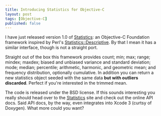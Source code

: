 ```yaml
---
title: Introducing Statistics for Objective-C
layout: post
tags: [Objective-C]
published: false
---
```


[Statistics]: https://github.com/stig/Statistics

I have just released version 1.0 of [Statistics][]: an Objective-C Foundation framework
inspired by Perl's
[Statistics::Descriptive](http://search.cpan.org/dist/Statistics-Descriptive/). By that I
mean it has a similar interface, though is not a straight port.

Straight out of the box this framework provides count; min; max; range; mindex; maxdex;
biased and unbiased variance and standard deviation; mode; median; percentile; arithmetic,
harmonic, and geometric mean; and frequency distribution, optionally cumulative. In
addition you can return a new statistics object seeded with the same data **but with
outliers discarded**. Perfect if you're interested in the trimmed mean.

The code is released under the BSD license. If this sounds interesting you
really should head over to the [Statistics][] site and check
out the online API docs. Said API docs, by the way, even integrates into
Xcode 3 (curtsy of Doxygen). What more could you want?
